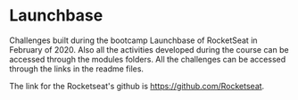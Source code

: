 # Launchbase
Challenges built during the bootcamp Launchbase of RocketSeat in February of 2020.
Also all the activities developed during the course can be accessed through the modules folders.
All the challenges can be accessed through the links in the readme files.

The link for the Rocketseat's github is https://github.com/Rocketseat.
